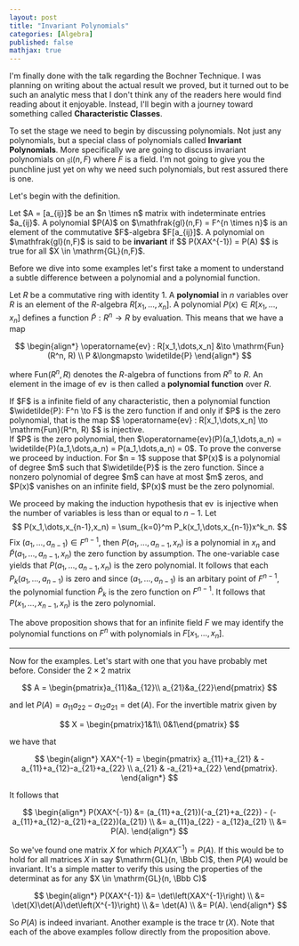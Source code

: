 ```yaml
---
layout: post
title: "Invariant Polynomials"
categories: [Algebra]
published: false
mathjax: true
---
```


I'm finally done with the talk regarding the Bochner Technique. I was planning on writing about the actual result we proved, but it turned out to be such an analytic mess that I don't think any of the readers here would find reading about it enjoyable. Instead, I'll begin with a journey toward something called <b>Characteristic Classes</b>.

To set the stage we need to begin by discussing polynomials. Not just any polynomials, but a special class of polynomials called <b>Invariant Polynomials</b>. More specifically we are going to discuss invariant polynomials on $\mathfrak{gl}(n,F)$ where $F$ is a field. I'm not going to give you the punchline just yet on why we need such polynomials, but rest assured there is one.

Let's begin with the definition.

<div class="definition">
Let $A = [a_{ij}]$ be an $n \times n$ matrix with indeterminate entries $a_{ij}$. A polynomial $P(A)$ on $\mathfrak{gl}(n,F) = F^{n \times n}$ is an element of the commutative $F$-algebra $F[a_{ij}]$. A polynomial on $\mathfrak{gl}(n,F)$ is said to be <b>invariant</b> if
$$
P(XAX^{-1}) = P(A)
$$
is true for all $X \in \mathrm{GL}(n,F)$.
</div>

Before we dive into some examples let's first take a moment to understand a subtle difference between a polynomial and a polynomial function.

Let $R$ be a commutative ring with identity $1$. A <b>polynomial</b> in $n$ variables over $R$ is an element of the $R$-algebra $R[x_1,\dots,x_n]$. A polynomial $P(x) \in R[x_1,\dots,x_n]$ defines a function $\widetilde{P}: R^n \to R$ by evaluation. This means that we have a map

$$
\begin{align*}
\operatorname{ev} : R[x_1,\dots,x_n] &\to \mathrm{Fun}(R^n, R) \\
P &\longmapsto \widetilde{P}
\end{align*}
$$

where $\mathrm{Fun}(R^n, R)$ denotes the $R$-algebra of functions from $R^n$ to $R$. An element in the image of $\operatorname{ev}$ is then called a <b>polynomial function</b> over $R$.

<div class="proposition">
If $F$ is a infinite field of any characteristic, then a polynomial function $\widetilde{P}: F^n \to F$ is the zero function if and only if $P$ is the zero polynomial, that is the map 
$$
\operatorname{ev} : R[x_1,\dots,x_n] \to \mathrm{Fun}(R^n, R)
$$
is injective.
</div>

<div class="proof">
If $P$ is the zero polynomial, then $\operatorname{ev}(P)(a_1,\dots,a_n) = \widetilde{P}(a_1,\dots,a_n) = P(a_1,\dots,a_n) = 0$. To prove the converse we proceed by induction. For $n = 1$ suppose that $P(x)$ is a polynomial of degree $m$ such that $\widetilde{P}$ is the zero function. Since a nonzero polynomial of degree $m$ can have at most $m$ zeros, and $P(x)$ vanishes on  an infinite field, $P(x)$ must be the zero polynomial.

We proceed by making the induction hypothesis that $\operatorname{ev}$ is injective when the number of variables is less than or equal to $n-1$. Let
$$
P(x_1,\dots,x_{n-1},x_n) = \sum_{k=0}^m P_k(x_1,\dots,x_{n-1})x^k_n.
$$
Fix $(a_1,\dots,a_{n-1}) \in F^{n-1}$, then $P(a_1,\dots,a_{n-1},x_n)$ is a polynomial in $x_n$ and $\widetilde{P}(a_1,\dots,a_{n-1},x_n)$ the zero function by assumption. The one-variable case yields that $P(a_1,\dots,a_{n-1},x_n)$ is the zero polynomial. It follows that each $P_k(a_1,\dots,a_{n-1})$ is zero and since $(a_1,\dots,a_{n-1})$ is an arbitary point of $F^{n-1}$, the polynomial function $\widetilde{P}_k$ is the zero function on $F^{n-1}$. It follows that $P(x_1,\dots,x_{n-1},x_n)$ is the zero polynomial.
</div>

The above proposition shows that for an infinite field $F$ we may identify the polynomial functions on $F^n$ with polynomials in $F[x_1,\dots,x_n]$.

---

Now for the examples. Let's start with one that you have probably met before. Consider the $2\times 2$ matrix 

$$
A = \begin{pmatrix}a_{11}&a_{12}\\ a_{21}&a_{22}\end{pmatrix}
$$

and let $P(A) = a_{11}a_{22} - a_{12}a_{21} = \det(A)$. For the invertible matrix given by

$$
X = \begin{pmatrix}1&1\\ 0&1\end{pmatrix}
$$

we have that

$$
\begin{align*}
XAX^{-1} = \begin{pmatrix} a_{11}+a_{21} & -a_{11}+a_{12}-a_{21}+a_{22} \\ a_{21} & -a_{21}+a_{22} \end{pmatrix}.
\end{align*}
$$

It follows that

$$
\begin{align*}
P(XAX^{-1}) &= (a_{11}+a_{21})(-a_{21}+a_{22}) - (-a_{11}+a_{12}-a_{21}+a_{22})(a_{21}) \\
&= a_{11}a_{22} - a_{12}a_{21} \\
&= P(A).
\end{align*}
$$

So we've found one matrix $X$ for which $P(XAX^{-1}) = P(A)$. If this would be to hold for all matrices $X$ in say $\mathrm{GL}(n, \Bbb C)$, then $P(A)$ would be invariant. It's a simple matter to verify this using the properties of the determinat as for any $X \in \mathrm{GL}(n, \Bbb C)$

$$
\begin{align*}
P(XAX^{-1}) &= \det\left(XAX^{-1}\right) \\
&= \det(X)\det(A)\det\left(X^{-1}\right) \\
&= \det(A) \\
&= P(A).
\end{align*}
$$

So $P(A)$ is indeed invariant. Another example is the trace $\operatorname{tr}(X)$. Note that each of the above examples follow directly from the proposition above. 



